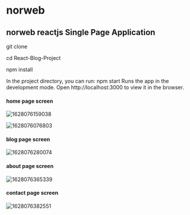 # norweb

## norweb reactjs Single Page Application

git clone 

cd React-Blog-Project

npm install

In the project directory, you can run:
npm start
Runs the app in the development mode.
Open http://localhost:3000 to view it in the browser.

#### home page screen

![1628076159038](https://user-images.githubusercontent.com/44171601/128172722-4ef485ee-3c5d-418b-8fd0-f4aba1561413.png)


![1628076076803](https://user-images.githubusercontent.com/44171601/128172734-0c8e5914-56bb-4bbe-8c2c-3f4ebef5295d.png)

#### blog page screen

![1628076280074](https://user-images.githubusercontent.com/44171601/128172905-71875934-a789-4fe6-8b8b-440ca890262e.png)


#### about page screen

![1628076365339](https://user-images.githubusercontent.com/44171601/128173056-1d8b2636-efed-4005-b691-74fd3b259d07.png)


#### contact page screen

![1628076382551](https://user-images.githubusercontent.com/44171601/128173085-40fdd094-82be-41d3-95c1-bb3c4a385585.png)


